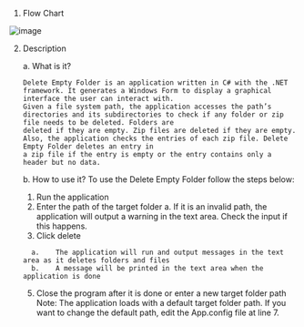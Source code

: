 1. Flow Chart

![image](https://github.com/user-attachments/assets/ae65be52-eb41-4e81-b1a2-e7e359267142)

2.	Description
   
    a.	 What is it?
  	
        Delete Empty Folder is an application written in C# with the .NET framework. It generates a Windows Form to display a graphical interface the user can interact with.
  	    Given a file system path, the application accesses the path’s directories and its subdirectories to check if any folder or zip file needs to be deleted. Folders are
  	    deleted if they are empty. Zip files are deleted if they are empty. Also, the application checks the entries of each zip file. Delete Empty Folder deletes an entry in
  	    a zip file if the entry is empty or the entry contains only a header but no data.
    b.	How to use it?
      To use the Delete Empty Folder follow the steps below:
      1.	Run the application
      2.	Enter the path of the target folder
      a.	If it is an invalid path, the application will output a warning in the text area. Check the input if this happens.
      3.	Click delete
         
          a.	The application will run and output messages in the text area as it deletes folders and files
          b.	A message will be printed in the text area when the application is done
      5.	Close the program after it is done or enter a new target folder path
      Note: The application loads with a default target folder path. If you want to change the default path, edit the App.config file at line 7.
